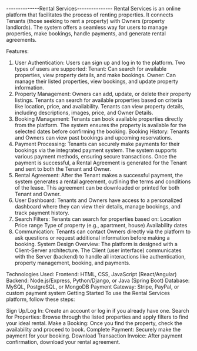 --------------Rental Services---------------
Rental Services is an online platform that facilitates the process of renting properties. It connects Tenants (those seeking to rent a property) with Owners (property landlords). The system offers a seamless way for users to manage properties, make bookings, handle payments, and generate rental agreements.

Features:
1. User Authentication:
Users can sign up and log in to the platform.
Two types of users are supported:
Tenant: Can search for available properties, view property details, and make bookings.
Owner: Can manage their listed properties, view bookings, and update property information.
2. Property Management:
Owners can add, update, or delete their property listings.
Tenants can search for available properties based on criteria like location, price, and availability.
Tenants can view property details, including descriptions, images, price, and Owner Details.
3. Booking Management:
Tenants can book available properties directly from the platform.
The system ensures the property is available for the selected dates before confirming the booking.
Booking History: Tenants and Owners can view past bookings and upcoming reservations.
4. Payment Processing:
Tenants can securely make payments for their bookings via the integrated payment system.
The system supports various payment methods, ensuring secure transactions.
Once the payment is successful, a Rental Agreement is generated for the Tenant and sent to both the Tenant and Owner.
5. Rental Agreement:
After the Tenant makes a successful payment, the system generates a rental agreement, outlining the terms and conditions of the lease.
This agreement can be downloaded or printed for both Tenant and Owner.
6. User Dashboard:
Tenants and Owners have access to a personalized dashboard where they can view their details, manage bookings, and track payment history.
7. Search Filters:
Tenants can search for properties based on:
Location
Price range
Type of property (e.g., apartment, house)
Availability dates
8. Communication:
Tenants can contact Owners directly via the platform to ask questions or request additional information before making a booking.
System Design Overview:
The platform is designed with a Client-Server architecture. The Client (user interface) communicates with the Server (backend) to handle all interactions like authentication, property management, booking, and payments.

Technologies Used:
Frontend: HTML, CSS, JavaScript (React/Angular)
Backend: Node.js/Express, Python/Django, or Java (Spring Boot)
Database: MySQL, PostgreSQL, or MongoDB
Payment Gateway: Stripe, PayPal, or custom payment system
Getting Started
To use the Rental Services platform, follow these steps:

Sign Up/Log In: Create an account or log in if you already have one.
Search for Properties: Browse through the listed properties and apply filters to find your ideal rental.
Make a Booking: Once you find the property, check the availability and proceed to book.
Complete Payment: Securely make the payment for your booking.
Download Transaction Invoice: After payment confirmation, download your rental agreement.

